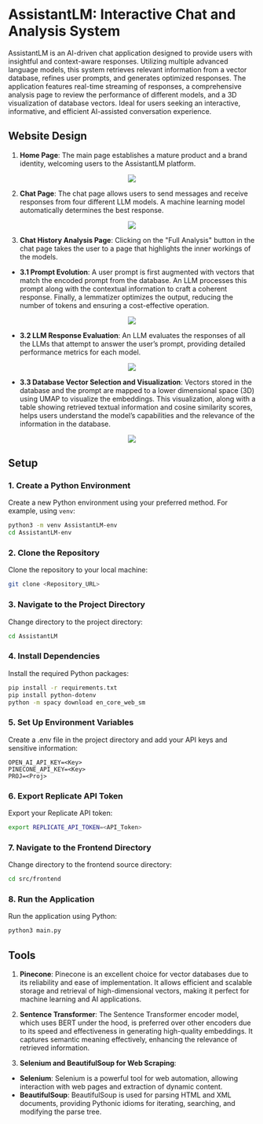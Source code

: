 # AssistantLM: Interactive Chat and Analysis System

AssistantLM is an AI-driven chat application designed to provide users with insightful and context-aware responses. Utilizing multiple advanced language models, this system retrieves relevant information from a vector database, refines user prompts, and generates optimized responses. The application features real-time streaming of responses, a comprehensive analysis page to review the performance of different models, and a 3D visualization of database vectors. Ideal for users seeking an interactive, informative, and efficient AI-assisted conversation experience.

## Website Design

1. **Home Page**: The main page establishes a mature product and a brand identity, welcoming users to the AssistantLM platform. 

<p align="center">
  <img src="https://github.com/HassanBoukhamseen/AssistantLM/assets/60622951/201db1ef-7404-48c7-a682-5185d49a2b8d" />
</p>

2. **Chat Page**: The chat page allows users to send messages and receive responses from four different LLM models. A machine learning model automatically determines the best response.

<p align="center">
  <img src="https://github.com/HassanBoukhamseen/AssistantLM/assets/60622951/e03b3551-a7f6-412c-9dcb-f4a62f73ac37" />
</p>

3. **Chat History Analysis Page**: Clicking on the "Full Analysis" button in the chat page takes the user to a page that highlights the inner workings of the models. 
  - **3.1 Prompt Evolution**: A user prompt is first augmented with vectors that match the encoded prompt from the database. An LLM processes this prompt along with the contextual information to craft a coherent response. Finally, a lemmatizer optimizes the output, reducing the number of tokens and ensuring a cost-effective operation.

<p align="center">
  <img src="https://github.com/HassanBoukhamseen/AssistantLM/assets/60622951/027e6500-4183-4e78-bc6a-416b14c863c5" />
</p>
  
  - **3.2 LLM Response Evaluation**: An LLM evaluates the responses of all the LLMs that attempt to answer the user’s prompt, providing detailed performance metrics for each model.

<p align="center">
  <img src="https://github.com/HassanBoukhamseen/AssistantLM/assets/60622951/6b794646-c3dc-45aa-87e3-1c1ee8e807fd" />
</p>
  
  - **3.3 Database Vector Selection and Visualization**: Vectors stored in the database and the prompt are mapped to a lower dimensional space (3D) using UMAP to visualize the embeddings. This visualization, along with a table showing retrieved textual information and cosine similarity scores, helps users understand the model’s capabilities and the relevance of the information in the database. 

<p align="center">
  <img src="https://github.com/HassanBoukhamseen/AssistantLM/assets/60622951/af336a16-9ed8-4594-ab2f-15bbe5fb641b" />
</p>

## Setup

### 1. Create a Python Environment

Create a new Python environment using your preferred method. For example, using `venv`:
```sh
python3 -m venv AssistantLM-env
cd AssistantLM-env
```
### 2. Clone the Repository
Clone the repository to your local machine:
```sh
git clone <Repository_URL>
```
### 3. Navigate to the Project Directory
Change directory to the project directory:
```sh
cd AssistantLM
```
### 4. Install Dependencies
Install the required Python packages:
```sh
pip install -r requirements.txt
pip install python-dotenv
python -m spacy download en_core_web_sm
```
### 5. Set Up Environment Variables
Create a .env file in the project directory and add your API keys and sensitive information:
```env
OPEN_AI_API_KEY=<Key>
PINECONE_API_KEY=<Key>
PROJ=<Proj>
```
### 6. Export Replicate API Token
Export your Replicate API token:
```sh
export REPLICATE_API_TOKEN=<API_Token>
```
### 7. Navigate to the Frontend Directory
Change directory to the frontend source directory:
```sh
cd src/frontend
```
### 8. Run the Application
Run the application using Python:
```sh
python3 main.py
```
## Tools

1. **Pinecone**: Pinecone is an excellent choice for vector databases due to its reliability and ease of implementation. It allows efficient and scalable storage and retrieval of high-dimensional vectors, making it perfect for machine learning and AI applications.

2. **Sentence Transformer**: The Sentence Transformer encoder model, which uses BERT under the hood, is preferred over other encoders due to its speed and effectiveness in generating high-quality embeddings. It captures semantic meaning effectively, enhancing the relevance of retrieved information.

3. **Selenium and BeautifulSoup for Web Scraping**: 
  - **Selenium**: Selenium is a powerful tool for web automation, allowing interaction with web pages and extraction of dynamic content.
  - **BeautifulSoup**: BeautifulSoup is used for parsing HTML and XML documents, providing Pythonic idioms for iterating, searching, and modifying the parse tree.
